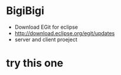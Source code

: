 # BigiBigi
* Download EGit for eclipse
* http://download.eclipse.org/egit/updates
* server and client proeject
# try this one
